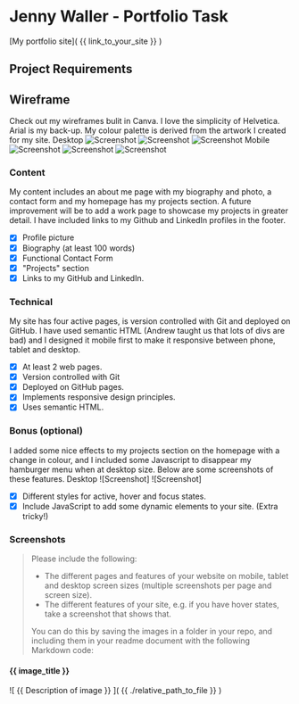 # Jenny Waller - Portfolio Task
[My portfolio site]( {{ link_to_your_site }} )
## Project Requirements
## Wireframe
Check out my wireframes bulit in Canva. I love the simplicity of Helvetica. Arial is my back-up. My colour palette is derived from the artwork I created for my site.
Desktop
![Screenshot](../Portfolio%20website/Wireframes/Desktop_Wireframe_Home.png)
![Screenshot](../Portfolio%20website/Wireframes/Desktop_Wirefame_About.png)
![Screenshot](../Portfolio%20website/Wireframes/Desktop_Wireframe_Contact.png)
Mobile
![Screenshot](../Portfolio%20website/Wireframes/Mobile_Wireframe_Home.png)
![Screenshot](../Portfolio%20website/Wireframes/Mobile_Wirefame_About.png)
![Screenshot](../Portfolio%20website/Wireframes/Mobile_Wireframe_Contact.png)

### Content
My content includes an about me page with my biography and photo, a contact form and my homepage has my projects section. A future improvement will be to add a work page to showcase my projects in greater detail. I have included links to my Github and LinkedIn profiles in the footer.
- [X] Profile picture
- [X] Biography (at least 100 words)
- [X] Functional Contact Form
- [X] "Projects" section
- [X] Links to my GitHub and LinkedIn.
### Technical
My site has four active pages, is version controlled with Git and deployed on GitHub. I have used semantic HTML (Andrew taught us that lots of divs are bad) and I designed it mobile first to make it responsive between phone, tablet and desktop.
- [X] At least 2 web pages.
- [X] Version controlled with Git
- [X] Deployed on GitHub pages.
- [X] Implements responsive design principles.
- [X] Uses semantic HTML.
### Bonus (optional)
I added some nice effects to my projects section on the homepage with a change in colour, and I included some Javascript to disappear my hamburger menu when at desktop size. Below are some screenshots of these features.
Desktop
![Screenshot]
![Screenshot]
- [X] Different styles for active, hover and focus states.
- [X] Include JavaScript to add some dynamic elements to your site. (Extra
tricky!)
### Screenshots
> Please include the following:
> - The different pages and features of your website on mobile, tablet and
desktop screen sizes (multiple screenshots per page and screen size).
> - The different features of your site, e.g. if you have hover states, take a
screenshot that shows that.
>
> You can do this by saving the images in a folder in your repo, and including
them in your readme document with the following Markdown code:
#### {{ image_title }}
![ {{ Description of image }} ]( {{ ./relative_path_to_file }} )